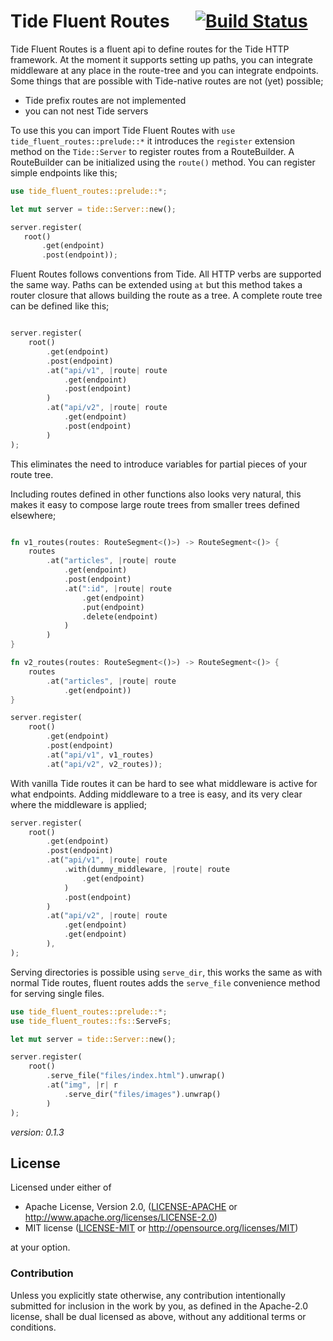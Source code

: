 # Tide Fluent Routes &emsp; [![Build Status](https://github.com/mendelt/tide-fluent-routes/workflows/Build/badge.svg)](https://github.com/mendelt/tide-fluent-routes/actions?query=workflow%3ABuild+event%3Apush+branch%3Amaster)

Tide Fluent Routes is a fluent api to define routes for the Tide HTTP framework.
At the moment it supports setting up paths, you can integrate middleware at any place in the
route-tree and you can integrate endpoints.
Some things that are possible with Tide-native routes are not (yet) possible;
- Tide prefix routes are not implemented
- you can not nest Tide servers

To use this you can import Tide Fluent Routes with `use tide_fluent_routes::prelude::*` it
introduces the `register` extension method on the `Tide::Server` to register routes from a
RouteBuilder.
A RouteBuilder can be initialized using the `route()` method.
You can register simple endpoints like this;
```rust
use tide_fluent_routes::prelude::*;

let mut server = tide::Server::new();

server.register(
   root()
       .get(endpoint)
       .post(endpoint));
```
Fluent Routes follows conventions from Tide. All HTTP verbs are supported the same way. Paths
can be extended using `at` but this method takes a router closure that allows building the route
as a tree.
A complete route tree can be defined like this;
```rust

server.register(
    root()
        .get(endpoint)
        .post(endpoint)
        .at("api/v1", |route| route
            .get(endpoint)
            .post(endpoint)
        )
        .at("api/v2", |route| route
            .get(endpoint)
            .post(endpoint)
        )
);
```
This eliminates the need to introduce variables for partial pieces of your route tree.

Including routes defined in other functions also looks very natural, this makes it easy
to compose large route trees from smaller trees defined elsewhere;
```rust

fn v1_routes(routes: RouteSegment<()>) -> RouteSegment<()> {
    routes
        .at("articles", |route| route
            .get(endpoint)
            .post(endpoint)
            .at(":id", |route| route
                .get(endpoint)
                .put(endpoint)
                .delete(endpoint)
            )
        )
}

fn v2_routes(routes: RouteSegment<()>) -> RouteSegment<()> {
    routes
        .at("articles", |route| route
            .get(endpoint))
}

server.register(
    root()
        .get(endpoint)
        .post(endpoint)
        .at("api/v1", v1_routes)
        .at("api/v2", v2_routes));
```

With vanilla Tide routes it can be hard to see what middleware is active for what
endpoints.
Adding middleware to a tree is easy, and its very clear where the middleware is applied;
```rust
server.register(
    root()
        .get(endpoint)
        .post(endpoint)
        .at("api/v1", |route| route
            .with(dummy_middleware, |route| route
                .get(endpoint)
            )
            .post(endpoint)
        )
        .at("api/v2", |route| route
            .get(endpoint)
            .get(endpoint)
        ),
);
```

Serving directories is possible using `serve_dir`, this works the same as with normal Tide routes,
fluent routes adds the `serve_file` convenience method for serving single files.
```rust
use tide_fluent_routes::prelude::*;
use tide_fluent_routes::fs::ServeFs;

let mut server = tide::Server::new();

server.register(
    root()
        .serve_file("files/index.html").unwrap()
        .at("img", |r| r
            .serve_dir("files/images").unwrap()
        )
);
```

*version: 0.1.3*
## License

Licensed under either of

 * Apache License, Version 2.0, ([LICENSE-APACHE](LICENSE-APACHE) or http://www.apache.org/licenses/LICENSE-2.0)
 * MIT license ([LICENSE-MIT](LICENSE-MIT) or http://opensource.org/licenses/MIT)

at your option.

### Contribution

Unless you explicitly state otherwise, any contribution intentionally submitted
for inclusion in the work by you, as defined in the Apache-2.0 license, shall be dual licensed as above, without any
additional terms or conditions.
